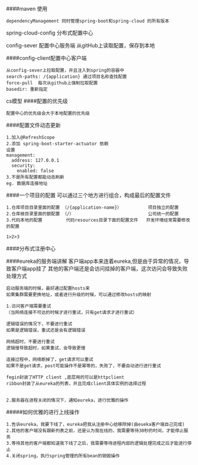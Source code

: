 ####maven 使用
```
dependencyManagement 同时管理spring-boot和spring-cloud 的所有版本
```

spring-cloud-config
分布式配置中心

config-sever 配置中心服务端
从gitHub上读取配置，保存到本地

####config-client配置中心客户端
```
从config-sever上拉取配置，并且注入到spring的容器中
search-paths: /{application} 通过项目名称查找配置
force-pull  每次从github上强制拉取配置
basedir: 重新指定
```

cs模型
####配置的优先级
```
配置中心的优先级会大于本地配置的优先级
```

####配置文件动态更新
```
1.加入@RefreshScope
2.添加 spring-boot-starter-actuator 依赖
设置
management:
  address: 127.0.0.1
  security:
    enabled: false
3.不是所有配置都能动态刷新
eg. 数据库连接地址    
```    
####一个项目的配置
可以通过三个地方进行组合，构成最后的配置文件
```$xslt
1.仓库项目目录里面的配置 （/{application-name}）          项目独立的配置
2.仓库根目录里面的额配置 （/）                            公司统一的配置
3.代码本地的配置         代码resources目录下面的配置文件   开发环境经常需要修改的配置

1>2>3
```
####分布式注册中心

####eureka的服务端讲解
客户端app本来连着eureka,但是由于异常的情况，导致客户端app挂了
其他的客户端还是会访问挂掉的客户端，这次访问会导致失败
处理方式
```
启动服务端的时候，最好通过配置hosts来
如果集群需要更换地址，或者进行升级的时候，可以通过修改hosts的映射
```

```
1.访问客户端需要重试
（当网络连接不可达的时候才进行重试，只有get请求才进行重试）

逻辑错误的情况下，不要进行重试
如果是逻辑错误，重试还是会有逻辑错误

网络超时，不要进行重试
逻辑慢导致超时，如果重试，会导致更慢

连接过程中，网络断掉了，get请求可以重试
如果不是get请求，post可能操作不是幂等的，失败了，不要自动进行进行重试

fegin封装了HTTP client ,底层用的可以是httpclient
ribbon封装了从eureka的列表，并且完成client具体实例的选择过程


2.服务器在进程关闭的情况下，通知eureka，进行优雅的操作

```
#####如何优雅的进行上线操作
```
1.告诉eureka，我要下线了，eureka把我从注册中心给移除掉(由eueka客户端自己完成)
2.其他的客户端没有跟新列表之前，还是认为我在线的，我需要等待30秒的时间，才能停止服务
3.等待其他的客户端都知道我下线了之后，我需要等待进程内部的逻辑处理完成之后才能进行停止
4.关闭spring，执行spring管理的所有bean的销毁操作
```




































